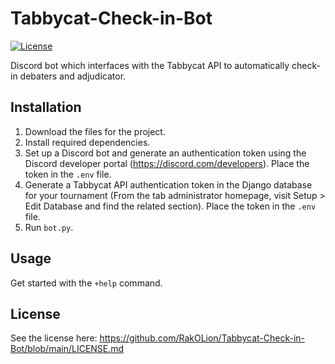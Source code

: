 # Tabbycat-Check-in-Bot
[![License](https://img.shields.io/badge/license-MIT-green)](LICENSE.md)

Discord bot which interfaces with the Tabbycat API to automatically check-in debaters and adjudicator.

## Installation
1. Download the files for the project.
2. Install required dependencies. 
3. Set up a Discord bot and generate an authentication token using the Discord developer portal (https://discord.com/developers). Place the token in the ```.env``` file. 
4. Generate a Tabbycat API authentication token in the Django database for your tournament (From the tab administrator homepage, visit Setup > Edit Database and find the related section). Place the token in the ```.env``` file. 
5. Run  ```bot.py```.

## Usage
Get started with the ```+help``` command.

## License
See the license here: https://github.com/RakOLion/Tabbycat-Check-in-Bot/blob/main/LICENSE.md
